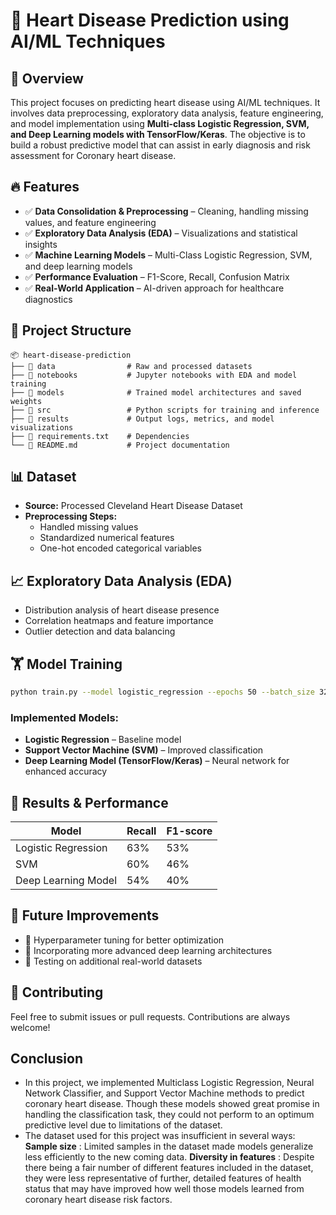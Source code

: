 # 🏥 Heart Disease Prediction using AI/ML Techniques

## 🚀 Overview
This project focuses on predicting heart disease using AI/ML techniques. It involves data preprocessing, exploratory data analysis, feature engineering, and model implementation using **Multi-class Logistic Regression, SVM, and Deep Learning models with TensorFlow/Keras**. The objective is to build a robust predictive model that can assist in early diagnosis and risk assessment for Coronary heart disease.

## 🔥 Features
- ✅ **Data Consolidation & Preprocessing** – Cleaning, handling missing values, and feature engineering
- ✅ **Exploratory Data Analysis (EDA)** – Visualizations and statistical insights
- ✅ **Machine Learning Models** – Multi-Class Logistic Regression, SVM, and deep learning models
- ✅ **Performance Evaluation** – F1-Score, Recall, Confusion Matrix
- ✅ **Real-World Application** – AI-driven approach for healthcare diagnostics

## 📂 Project Structure
```
📦 heart-disease-prediction
├── 📂 data                # Raw and processed datasets
├── 📂 notebooks           # Jupyter notebooks with EDA and model training
├── 📂 models              # Trained model architectures and saved weights
├── 📂 src                 # Python scripts for training and inference
├── 📂 results             # Output logs, metrics, and model visualizations
├── 📄 requirements.txt    # Dependencies
└── 📄 README.md           # Project documentation
```

## 📊 Dataset
- **Source:** Processed Cleveland Heart Disease Dataset
- **Preprocessing Steps:**
  - Handled missing values
  - Standardized numerical features
  - One-hot encoded categorical variables

## 📈 Exploratory Data Analysis (EDA)
- Distribution analysis of heart disease presence
- Correlation heatmaps and feature importance
- Outlier detection and data balancing

## 🏋️ Model Training
```bash
python train.py --model logistic_regression --epochs 50 --batch_size 32 --lr 0.001
```
### **Implemented Models:**
- **Logistic Regression** – Baseline model
- **Support Vector Machine (SVM)** – Improved classification
- **Deep Learning Model (TensorFlow/Keras)** – Neural network for enhanced accuracy

## 🎯 Results & Performance
| Model                 | Recall | F1-score |
|-----------------------|--------|----------|
| Logistic Regression   | 63%    | 53%      |
| SVM                   | 60%    | 46%      |
| Deep Learning Model   | 54%    | 40%      |

## 📌 Future Improvements
- 🔹 Hyperparameter tuning for better optimization
- 🔹 Incorporating more advanced deep learning architectures
- 🔹 Testing on additional real-world datasets

## 🤝 Contributing
Feel free to submit issues or pull requests. Contributions are always welcome!

## Conclusion 
- In this project, we implemented Multiclass Logistic Regression, Neural Network Classifier, and Support Vector Machine methods to predict coronary heart disease. Though these models showed great promise in handling the classification task, they could not perform to an optimum predictive level due to limitations of the dataset.
- The dataset used for this project was insufficient in several ways:
     **Sample size** : Limited samples in the dataset made models generalize less efficiently to
 the new coming data.
    **Diversity in features** : Despite there being a fair number of different features included
 in the dataset, they were less representative of further, detailed features of health status that
 may have improved how well those models learned from coronary heart disease risk factors.

